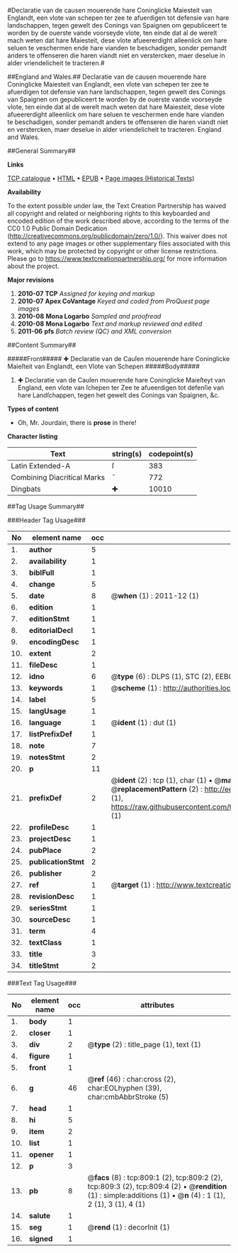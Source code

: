 #Declaratie van de causen mouerende hare Coninglicke Maiesteit van Englandt, een vlote van schepen ter zee te afuerdigen tot defensie van hare landschappen, tegen gewelt des Conings van Spaignen om gepubliceert te worden by de ouerste vande voorseyde vlote, ten einde dat al de werelt mach weten dat hare Maiesteit, dese vlote afueererdight alleenlick om hare seluen te veschermen ende hare vianden te beschadigen, sonder pemandt anders te offenseren die haren viandt niet en verstercken, maer deselue in alder vriendelicheit te tracteren.#

##England and Wales.##
Declaratie van de causen mouerende hare Coninglicke Maiesteit van Englandt, een vlote van schepen ter zee te afuerdigen tot defensie van hare landschappen, tegen gewelt des Conings van Spaignen om gepubliceert te worden by de ouerste vande voorseyde vlote, ten einde dat al de werelt mach weten dat hare Maiesteit, dese vlote afueererdight alleenlick om hare seluen te veschermen ende hare vianden te beschadigen, sonder pemandt anders te offenseren die haren viandt niet en verstercken, maer deselue in alder vriendelicheit te tracteren.
England and Wales.

##General Summary##

**Links**

[TCP catalogue](http://www.ota.ox.ac.uk/tcp/)  • 
[HTML](http://tei.it.ox.ac.uk/tcp/Texts-HTML/free/A22/A22693.html)  • 
[EPUB](http://tei.it.ox.ac.uk/tcp/Texts-EPUB/free/A22/A22693.epub) • 
[Page images (Historical Texts)](https://historicaltexts.jisc.ac.uk/eebo-99836531e)

**Availability**

To the extent possible under law, the Text Creation Partnership has waived all copyright and related or neighboring rights to this keyboarded and encoded edition of the work described above, according to the terms of the CC0 1.0 Public Domain Dedication (http://creativecommons.org/publicdomain/zero/1.0/). This waiver does not extend to any page images or other supplementary files associated with this work, which may be protected by copyright or other license restrictions. Please go to https://www.textcreationpartnership.org/ for more information about the project.

**Major revisions**

1. __2010-07__ __TCP__ *Assigned for keying and markup*
1. __2010-07__ __Apex CoVantage__ *Keyed and coded from ProQuest page images*
1. __2010-08__ __Mona Logarbo__ *Sampled and proofread*
1. __2010-08__ __Mona Logarbo__ *Text and markup reviewed and edited*
1. __2011-06__ __pfs__ *Batch review (QC) and XML conversion*

##Content Summary##

#####Front#####
✚ Declaratie van de Cauſen mouerende hare Coninglicke Maieſteit van Englandt, een Vlote van Schepen 
#####Body#####

1. ✚ Declaratie van de Cauſen mouerende hare Coninglicke Maieſteyt van England, een vlote van ſchepen ter Zee te afueerdigen tot defenſie van hare Landſchappen, tegen het gewelt des Conings van Spaignen, &c.

**Types of content**

  * Oh, Mr. Jourdain, there is **prose** in there!

**Character listing**


|Text|string(s)|codepoint(s)|
|---|---|---|
|Latin Extended-A|ſ|383|
|Combining             Diacritical Marks|̄|772|
|Dingbats|✚|10010|

##Tag Usage Summary##

###Header Tag Usage###

|No|element name|occ|attributes|
|---|---|---|---|
|1.|__author__|5||
|2.|__availability__|1||
|3.|__biblFull__|1||
|4.|__change__|5||
|5.|__date__|8| @__when__ (1) : 2011-12 (1)|
|6.|__edition__|1||
|7.|__editionStmt__|1||
|8.|__editorialDecl__|1||
|9.|__encodingDesc__|1||
|10.|__extent__|2||
|11.|__fileDesc__|1||
|12.|__idno__|6| @__type__ (6) : DLPS (1), STC (2), EEBO-CITATION (1), PROQUEST (1), VID (1)|
|13.|__keywords__|1| @__scheme__ (1) : http://authorities.loc.gov/ (1)|
|14.|__label__|5||
|15.|__langUsage__|1||
|16.|__language__|1| @__ident__ (1) : dut (1)|
|17.|__listPrefixDef__|1||
|18.|__note__|7||
|19.|__notesStmt__|2||
|20.|__p__|11||
|21.|__prefixDef__|2| @__ident__ (2) : tcp (1), char (1)  •  @__matchPattern__ (2) : ([0-9\-]+):([0-9IVX]+) (1), (.+) (1)  •  @__replacementPattern__ (2) : http://eebo.chadwyck.com/downloadtiff?vid=$1&page=$2 (1), https://raw.githubusercontent.com/textcreationpartnership/Texts/master/tcpchars.xml#$1 (1)|
|22.|__profileDesc__|1||
|23.|__projectDesc__|1||
|24.|__pubPlace__|2||
|25.|__publicationStmt__|2||
|26.|__publisher__|2||
|27.|__ref__|1| @__target__ (1) : http://www.textcreationpartnership.org/docs/. (1)|
|28.|__revisionDesc__|1||
|29.|__seriesStmt__|1||
|30.|__sourceDesc__|1||
|31.|__term__|4||
|32.|__textClass__|1||
|33.|__title__|3||
|34.|__titleStmt__|2||


###Text Tag Usage###

|No|element name|occ|attributes|
|---|---|---|---|
|1.|__body__|1||
|2.|__closer__|1||
|3.|__div__|2| @__type__ (2) : title_page (1), text (1)|
|4.|__figure__|1||
|5.|__front__|1||
|6.|__g__|46| @__ref__ (46) : char:cross (2), char:EOLhyphen (39), char:cmbAbbrStroke (5)|
|7.|__head__|1||
|8.|__hi__|5||
|9.|__item__|2||
|10.|__list__|1||
|11.|__opener__|1||
|12.|__p__|3||
|13.|__pb__|8| @__facs__ (8) : tcp:809:1 (2), tcp:809:2 (2), tcp:809:3 (2), tcp:809:4 (2)  •  @__rendition__ (1) : simple:additions (1)  •  @__n__ (4) : 1 (1), 2 (1), 3 (1), 4 (1)|
|14.|__salute__|1||
|15.|__seg__|1| @__rend__ (1) : decorInit (1)|
|16.|__signed__|1||

